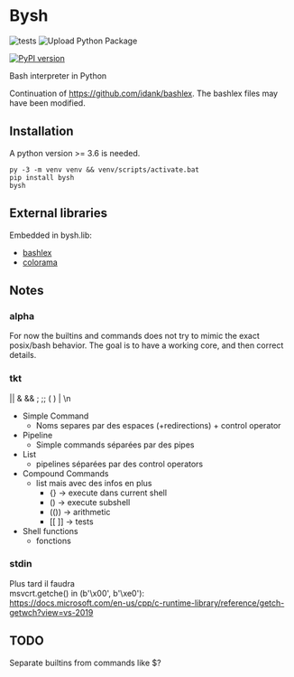 # Bysh

![tests](https://github.com/Haytek/bysh/workflows/tests/badge.svg)
![Upload Python Package](https://github.com/Haytek/bysh/workflows/Upload%20Python%20Package/badge.svg)

[![PyPI version](https://badge.fury.io/py/bysh.svg)](https://badge.fury.io/py/bysh)

Bash interpreter in Python

Continuation of <https://github.com/idank/bashlex>. The bashlex files may have been modified.

## Installation

A python version >= 3.6 is needed.

```shell
py -3 -m venv venv && venv/scripts/activate.bat
pip install bysh
bysh
```

## External libraries

Embedded in bysh.lib:
- [bashlex](https://github.com/idank/bashlex)
- [colorama](https://github.com/tartley/colorama)


## Notes

### alpha

For now the builtins and commands does not try to mimic the exact posix/bash behavior.
The goal is to have a working core, and then correct details.

### tkt

|| & && ; ;; ( ) | \n

- Simple Command
    - Noms separes par des espaces (+redirections) + control operator
- Pipeline
    - Simple commands séparées par des pipes
- List
    - pipelines séparées par des control operators
- Compound Commands
    - list mais avec des infos en plus
        - {} -> execute dans current shell
        - () -> execute subshell
        - (()) -> arithmetic
        - [[ ]] -> tests
- Shell functions
    - fonctions

### stdin

Plus tard il faudra  
msvcrt.getche() in (b'\x00', b'\xe0'):  
<https://docs.microsoft.com/en-us/cpp/c-runtime-library/reference/getch-getwch?view=vs-2019>

## TODO

Separate builtins from commands like $?
